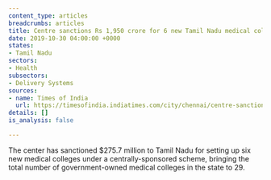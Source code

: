 ```yaml
---
content_type: articles
breadcrumbs: articles
title: Centre sanctions Rs 1,950 crore for 6 new Tamil Nadu medical colleges
date: 2019-10-30 04:00:00 +0000
states:
- Tamil Nadu
sectors:
- Health
subsectors:
- Delivery Systems
sources:
- name: Times of India
  url: https://timesofindia.indiatimes.com/city/chennai/centre-sanctions-rs-1950-crore-for-6-new-tamil-nadu-medical-colleges/articleshowprint/71730766.cms
details: []
is_analysis: false

---
```

The center has sanctioned $275.7 million to Tamil Nadu for setting up six new medical colleges under a centrally-sponsored scheme, bringing the total number of government-owned medical colleges in the state to 29.